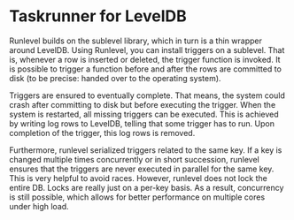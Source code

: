 # Taskrunner for LevelDB

Runlevel builds on the sublevel library, which in turn is a thin wrapper around LevelDB.
Using Runlevel, you can install triggers on a sublevel.
That is, whenever a row is inserted or deleted, the trigger function is invoked.
It is possible to trigger a function before and after the rows are committed to disk (to be precise: handed over to the operating system).

Triggers are ensured to eventually complete.
That means, the system could crash after committing to disk but before executing the trigger.
When the system is restarted, all missing triggers can be executed.
This is achieved by writing log rows to LevelDB, telling that some trigger has to run.
Upon completion of the trigger, this log rows is removed.

Furthermore, runlevel serialized triggers related to the same key.
If a key is changed multiple times concurrently or in short succession, runlevel ensures that the triggers are never executed in parallel for the same key.
This is very helpful to avoid races.
However, runlevel does not lock the entire DB.
Locks are really just on a per-key basis.
As a result, concurrency is still possible, which allows for better performance on multiple cores under high load. 